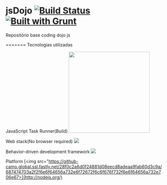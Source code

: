 jsDojo [![Build Status](https://travis-ci.org/mateusfreira/jsDojo.png?branch=master)](https://travis-ci.org/mateusfreira/jsDojo) [![Built with Grunt](https://cdn.gruntjs.com/builtwith.png)](http://gruntjs.com/)
======

Repositório base coding dojo js

=======
Tecnologias utilizadas

JavaScript Task Runner(Build)
[<img  height="260" src="http://gruntjs.com/img/grunt-logo-no-wordmark.svg">](http://gruntjs.com/)

Web stack(No browser required)
[<img src="http://phantomjs.org/img/phantomjs-logo.png">](http://phantomjs.org/)

Behavior-driven development framework
[<img src="http://pivotal.github.io/jasmine/images/jasmine_logo.png">](http://pivotal.github.io/jasmine/)

Platform
[<img src="https://github-camo.global.ssl.fastly.net/28f0c2a6d0f24881d08eecd8adeaa9fab60d3c9a/687474703a2f2f6e6f64656a732e6f72672f6c6f676f732f6e6f64656a732e706e67>](http://nodejs.org/)

